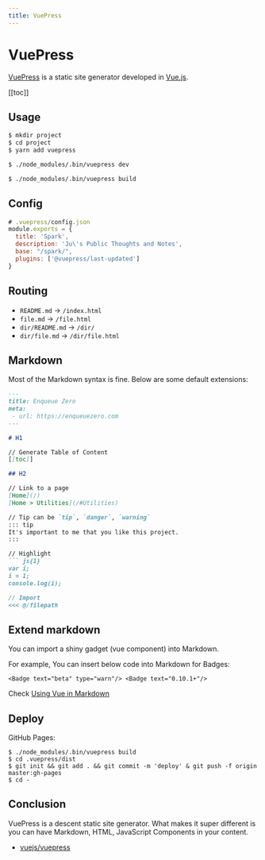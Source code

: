 ```yaml
---
title: VuePress
---
```


# VuePress

[VuePress](https://vuepress.vuejs.org) is a static site generator developed in [Vue.js](https://vuejs.org/).

[[toc]]

## Usage

```bash
$ mkdir project
$ cd project
$ yarn add vuepress

$ ./node_modules/.bin/vuepress dev

$ ./node_modules/.bin/vuepress build
```

## Config

```javascript
# .vuepress/config.json
module.exports = {
  title: 'Spark',
  description: 'Ju\'s Public Thoughts and Notes',
  base: "/spark/",
  plugins: ['@vuepress/last-updated']
}
```

## Routing

* `README.md` -> `/index.html`
* `file.md` -> `/file.html`
* `dir/README.md` -> `/dir/`
* `dir/file.md` -> `/dir/file.html`

## Markdown

Most of the Markdown syntax is fine. Below are some default extensions:

```markdown
---
title: Enqueue Zero
meta:
 - url: https://enqueuezero.com
---

# H1

// Generate Table of Content
[[toc]]

## H2

// Link to a page
[Home](/)
[Home > Utilities](/#Utilities)

// Tip can be `tip`, `danger`, `warning`
::: tip
It's important to me that you like this project.
:::

// Highlight
``` js{1}
var i;
i = 1;
console.log(i);

// Import
<<< @/filepath
```

## Extend markdown

You can import a shiny gadget (vue component) into Markdown.

For example, You can insert below code into Markdown for Badges: <Badge text="beta" type="warn"/> <Badge text="0.10.1+"/>

```
<Badge text="beta" type="warn"/> <Badge text="0.10.1+"/>
```

Check [Using Vue in Markdown](https://vuepress.vuejs.org/guide/using-vue.html#script-style-hoisting)

## Deploy

GitHub Pages:

```
$ ./node_modules/.bin/vuepress build
$ cd .vuepress/dist
$ git init && git add . && git commit -m 'deploy' & git push -f origin master:gh-pages
$ cd -
```

## Conclusion

VuePress is a descent static site generator. What makes it super different is you can have Markdown, HTML, JavaScript Components in your content.

* [vuejs/vuepress](https://github.com/vuejs/vuepress)

